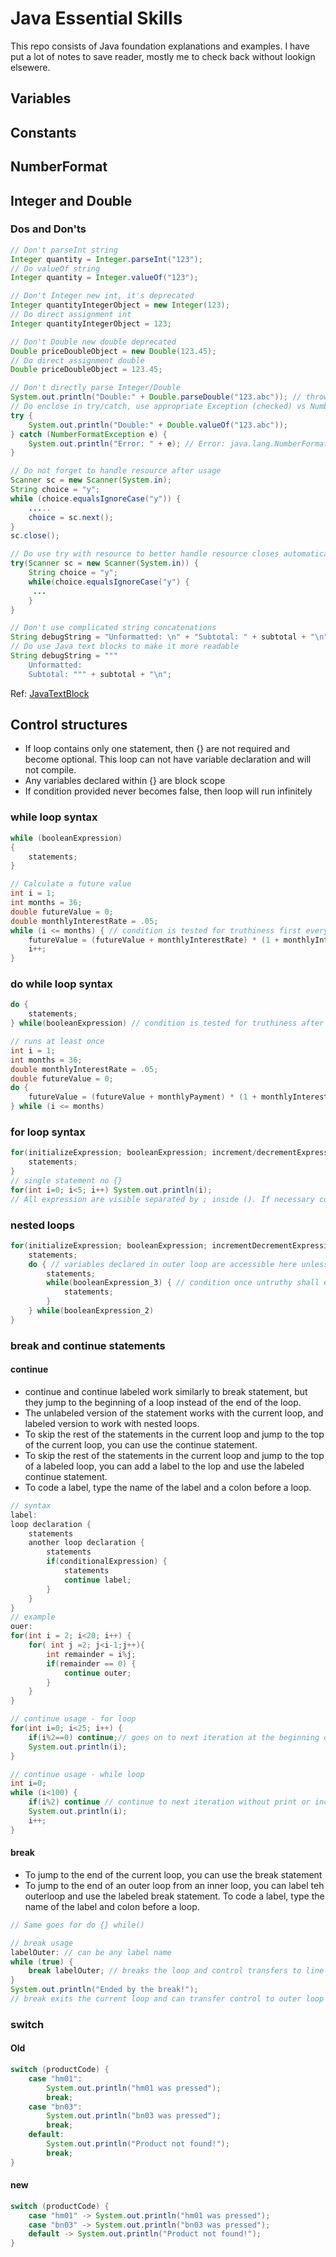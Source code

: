 # Java Essential Skills

This repo consists of Java foundation explanations and examples. I have put a lot of notes to save reader, mostly me to check back without lookign elsewere.

## Variables

## Constants

## NumberFormat

## Integer and Double
### Dos and Don'ts
```java
// Don't parseInt string
Integer quantity = Integer.parseInt("123");
// Do valueOf string
Integer quantity = Integer.valueOf("123");

// Don't Integer new int, it's deprecated
Integer quantityIntegerObject = new Integer(123);
// Do direct assignment int
Integer quantityIntegerObject = 123;

// Don't Double new double deprecated
Double priceDoubleObject = new Double(123.45);
// Do direct assignment double
Double priceDoubleObject = 123.45;

// Don't directly parse Integer/Double
System.out.println("Double:" + Double.parseDouble("123.abc")); // throws NumberFormatException
// Do enclose in try/catch, use appropriate Exception (checked) vs NumberFormatException (unchecked) exceptions, use valueOf instead to avoid unncessary boxing
try {
    System.out.println("Double:" + Double.valueOf("123.abc"));
} catch (NumberFormatException e) {
    System.out.println("Error: " + e); // Error: java.lang.NumberFormatException: For input string: "123.abc"
}

// Do not forget to handle resource after usage
Scanner sc = new Scanner(System.in);
String choice = "y";
while (choice.equalsIgnoreCase("y")) {
    .....
    choice = sc.next();
}
sc.close();

// Do use try with resource to better handle resource closes automatically
try(Scanner sc = new Scanner(System.in)) {
    String choice = "y";
    while(choice.equalsIgnoreCase("y") {
     ...
    }
}

// Don't use complicated string concatenations
String debugString = "Unformatted: \n" + "Subtotal: " + subtotal + "\n";
// Do use Java text blocks to make it more readable
String debugString = """
    Unformatted:
    Subtotal: """ + subtotal + "\n";
```
Ref: [JavaTextBlock](https://www.baeldung.com/java-text-blocks#:~:text=Since%20Java%2015%2C%20text%20blocks%20are%20available%20as,this%3A%20String%20example%20%3D%20%22%22%22%20Example%20text%22%22%22%3B%20Copy)

## Control structures

- If loop contains only one statement, then {} are not required and become optional. This loop can not have variable declaration and will not compile.
- Any variables declared within {} are block scope
- If condition provided never becomes false, then loop will run infinitely

### while loop syntax
```java
while (booleanExpression)
{
    statements;
}

// Calculate a future value
int i = 1;
int months = 36;
double futureValue = 0;
double monthlyInterestRate = .05;
while (i <= months) { // condition is tested for truthiness first everytime loop starts
    futureValue = (futureValue + monthlyInterestRate) * (1 + monthlyInterestRate);
    i++;
}
```
### do while loop syntax
```java
do {
    statements;
} while(booleanExpression) // condition is tested for truthiness after loop executes

// runs at least once
int i = 1;
int months = 36;
double monthlyInterestRate = .05;
double futureValue = 0;
do {
    futureValue = (futureValue + monthlyPayment) * (1 + monthlyInterestRate)
} while (i <= months)
```
### for loop syntax
```java
for(initializeExpression; booleanExpression; increment/decrementExpression) {
    statements;
}
// single statement no {}
for(int i=0; i<5; i++) System.out.println(i);
// All expression are visible separated by ; inside (). If necessary counter variable can be declared outside of the loop to be accessible after the loop ends as variable declared inside () or loop body between {} is only accessible inside.
```
### nested loops
```java
for(initializeExpression; booleanExpression; incrementDecrementExpression) { // proper indentation is required for readability
    statements;
    do { // variables declared in outer loop are accessible here unless shadowed
        statements;
        while(booleanExpression_3) { // condition once untruthy shall exit the loop
            statements;
        }
    } while(booleanExpression_2)
}
```

### break and continue statements
#### continue
- continue and continue labeled work similarly to break statement, but they jump to the beginning of a loop instead of the end of the loop.
- The unlabeled version of the statement works with the current loop, and labeled version to work with nested loops.
- To skip the rest of the statements in the current loop and jump to the top of the current loop, you can use the continue statement.
- To skip the rest of the statements in the current loop and jump to the top of a labeled loop, you can add a label to the lop and use the labeled continue statement.
- To code a label, type the name of the label and a colon before a loop.
```java
// syntax
label:
loop declaration {
    statements
    another loop declaration {
        statements
        if(conditionalExpression) {
            statements
            continue label;
        }
    }
}
// example
ouer:
for(int i = 2; i<20; i++) {
    for( int j =2; j<i-1;j++){
        int remainder = i%j;
        if(remainder == 0) {
            continue outer;
        }
    }
}

// continue usage - for loop
for(int i=0; i<25; i++) {
    if(i%2==0) continue;// goes on to next iteration at the beginning of iteration
    System.out.println(i);
}

// continue usage - while loop
int i=0;
while (i<100) {
    if(i%2) continue // continue to next iteration without print or increment, an infinite loop may incur or can be moved under increment with print
    System.out.println(i);
    i++;
}
```
#### break
- To jump to the end of the current loop, you can use the break statement
- To jump to the end of an outer loop from an inner loop, you can label teh outerloop and use the labeled break statement. To code a label, type the name of the label and colon before a loop.
```java
// Same goes for do {} while()

// break usage
labelOuter: // can be any label name
while (true) {
    break labelOuter; // breaks the loop and control transfers to line following ending } or line following labelOuter (label name)
}
System.out.println("Ended by the break!");
// break exits the current loop and can transfer control to outer loop or context
```

### switch
#### Old
```java
switch (productCode) {
    case "hm01":
        System.out.println("hm01 was pressed");
        break;
    case "bn03":
        System.out.println("bn03 was pressed");
        break;
    default:
        System.out.println("Product not found!");
        break;
}
```
#### new
```java
switch (productCode) {
    case "hm01" -> System.out.println("hm01 was pressed");
    case "bn03" -> System.out.println("bn03 was pressed");
    default -> System.out.println("Product not found!");
}
```
